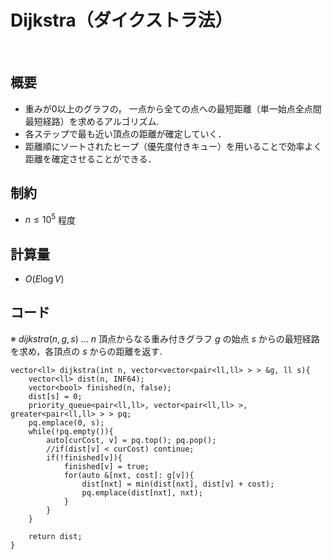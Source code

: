 
# Dijkstra（ダイクストラ法）
<br>

## 概要
- 重みが0以上のグラフの， 一点から全ての点への最短距離（単一始点全点間最短経路）を求めるアルゴリズム.
- 各ステップで最も近い頂点の距離が確定していく．
- 距離順にソートされたヒープ（優先度付きキュー）を用いることで効率よく距離を確定させることができる．

## 制約
- $n\leq10^5$ 程度

## 計算量
- $O(E\log V)$

## コード

※ $dijkstra(n, g, s)$ ... $n$ 頂点からなる重み付きグラフ $g$ の始点 $s$ からの最短経路を求め，各頂点の $s$ からの距離を返す.

```
vector<ll> dijkstra(int n, vector<vector<pair<ll,ll> > > &g, ll s){
    vector<ll> dist(n, INF64);
    vector<bool> finished(n, false);
    dist[s] = 0;
    priority_queue<pair<ll,ll>, vector<pair<ll,ll> >, greater<pair<ll,ll> > > pq;
    pq.emplace(0, s);
    while(!pq.empty()){
        auto[curCost, v] = pq.top(); pq.pop();
        //if(dist[v] < curCost) continue;
        if(!finished[v]){
            finished[v] = true;
            for(auto &[nxt, cost]: g[v]){
                dist[nxt] = min(dist[nxt], dist[v] + cost);
                pq.emplace(dist[nxt], nxt);
            }
        }
    } 

    return dist;
}
```
